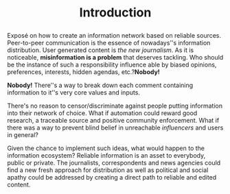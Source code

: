 
# <p align="center">Introduction</p>

Exposé on how to create an information network based on reliable sources. Peer-to-peer communication is the essence  of nowadays’'s information distribution. User generated content is _the new journalism_. As it is noticeable, **misinformation is a problem** that deserves tackling. Who should be the instance of such a responsibility influence able  by biased opinions, preferences, interests, hidden agendas, etc.?**Nobody!**

**Nobody!** There’'s a way to break down each comment containing information to it’'s very core values and inputs.

There's no reason to censor/discriminate against people putting information into their network of choice. What if automation could reward good research, a traceable source and positive community enforcement. What if there was a way to prevent blind belief in unreachable _influencers_ and users in general?

Given the chance to implement such ideas, what would happen to the information ecosystem? Reliable information is an asset to everybody, public or private. The journalists, correspondents  and news agencies could find a new fresh approach for distribution as well as political and social apathy could be addressed by creating a direct path to reliable and edited content.
  
<!--stackedit_data:
eyJoaXN0b3J5IjpbMTA3NTI5NDg0NiwxMjc5NTY1NDQ0LDEwNz
UyOTQ4NDYsLTE1NDM4NTMwMzddfQ==
-->